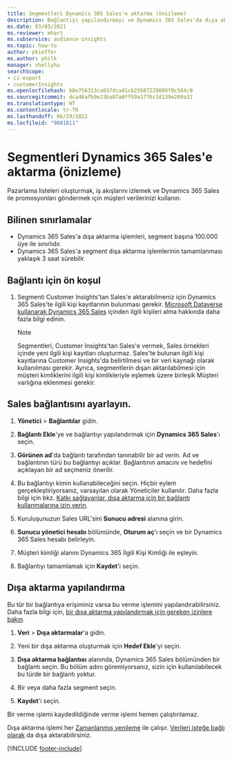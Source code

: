 ```yaml
---
title: Segmentleri Dynamics 365 Sales'e aktarma (önizleme)
description: Bağlantıyı yapılandırmayı ve Dynamics 365 Sales'da dışa aktarmayı öğrenin.
ms.date: 03/03/2021
ms.reviewer: mhart
ms.subservice: audience-insights
ms.topic: how-to
author: pkieffer
ms.author: philk
manager: shellyha
searchScope:
- ci-export
- customerInsights
ms.openlocfilehash: b8e756313ca037dca41cb25587229808f0c584c9
ms.sourcegitcommit: dca46afb9e23ba87a0ff59a1776c1d139e209a32
ms.translationtype: HT
ms.contentlocale: tr-TR
ms.lasthandoff: 06/29/2022
ms.locfileid: "9081811"
---
```

# <a name="export-segments-to-dynamics-365-sales-preview"></a>Segmentleri Dynamics 365 Sales'e aktarma (önizleme)

Pazarlama listeleri oluşturmak, iş akışlarını izlemek ve Dynamics 365 Sales ile promosyonları göndermek için müşteri verilerinizi kullanın.

## <a name="known-limitations"></a>Bilinen sınırlamalar

- Dynamics 365 Sales'a dışa aktarma işlemleri, segment başına 100.000 üye ile sınırlıdır.
- Dynamics 365 Sales'a segment dışa aktarma işlemlerinin tamamlanması yaklaşık 3 saat sürebilir. 

## <a name="prerequisite-for-connection"></a>Bağlantı için ön koşul

1. Segmenti Customer Insights'tan Sales'e aktarabilmeniz için Dynamics 365 Sales'te ilgili kişi kayıtlarının bulunması gerekir. [Microsoft Dataverse kullanarak Dynamics 365 Sales](connect-dataverse-managed-lake.md) içinden ilgili kişileri alma hakkında daha fazla bilgi edinin.

   > [!NOTE]
   > Segmentleri, Customer Insights'tan Sales'e vermek, Sales örnekleri içinde yeni ilgili kişi kayıtları oluşturmaz. Sales'te bulunan ilgili kişi kayıtlarına Customer Insights'da belirtilmesi ve bir veri kaynağı olarak kullanılması gerekir. Ayrıca, segmentlerin dışarı aktarılabilmesi için müşteri kimliklerini ilgili kişi kimlikleriyle eşlemek üzere birleşik Müşteri varlığına eklenmesi gerekir.

## <a name="set-up-the-connection-to-sales"></a>Sales bağlantısını ayarlayın.

1. **Yönetici** > **Bağlantılar** gidin.

1. **Bağlantı Ekle**'ye ve bağlantıyı yapılandırmak için **Dynamics 365 Sales**'ı seçin.

1. **Görünen ad**'da bağlantı tarafından tanınabilir bir ad verin. Ad ve bağlantının türü bu bağlantıyı açıklar. Bağlantının amacını ve hedefini açıklayan bir ad seçmeniz önerilir.

1. Bu bağlantıyı kimin kullanabileceğini seçin. Hiçbir eylem gerçekleştiriyorsanız, varsayılan olarak Yöneticiler kullanılır. Daha fazla bilgi için bkz. [Katkı sağlayanlar, dışa aktarma için bir bağlantı kullanmalarına izin verin](connections.md#allow-contributors-to-use-a-connection-for-exports).

1. Kuruluşunuzun Sales URL'sini **Sunucu adresi** alanına girin.

1. **Sunucu yönetici hesabı** bölümünde, **Oturum aç**'ı seçin ve bir Dynamics 365 Sales hesabı belirleyin.

1. Müşteri kimliği alanını Dynamics 365 İlgili Kişi Kimliği ile eşleyin.

1. Bağlantıyı tamamlamak için **Kaydet**'i seçin. 

## <a name="configure-an-export"></a>Dışa aktarma yapılandırma

Bu tür bir bağlantıya erişiminiz varsa bu verme işlemini yapılandırabilirsiniz. Daha fazla bilgi için, [bir dışa aktarma yapılandırmak için gereken izinlere bakın](export-destinations.md#set-up-a-new-export).

1. **Veri** > **Dışa aktarmalar**'a gidin.

1. Yeni bir dışa aktarma oluşturmak için **Hedef Ekle**'yi seçin.

1. **Dışa aktarma bağlantısı** alanında, Dynamics 365 Sales bölümünden bir bağlantı seçin. Bu bölüm adını göremiyorsanız, sizin için kullanılabilecek bu türde bir bağlantı yoktur.

1. Bir veya daha fazla segment seçin.

1. **Kaydet**'i seçin.

Bir verme işlemi kaydedildiğinde verme işlemi hemen çalıştırılamaz.

Dışa aktarma işlemi her [Zamanlanmış yenileme](system.md#schedule-tab) ile çalışır. [Verileri isteğe bağlı olarak](export-destinations.md#run-exports-on-demand) da dışa aktarabilirsiniz. 

[!INCLUDE [footer-include](includes/footer-banner.md)]
